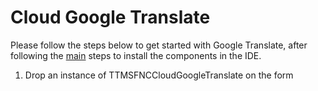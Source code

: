 # Cloud Google Translate #
Please follow the steps below to get started with Google Translate, after following the <a href="https://github.com/tmssoftware/TMS-FNC-Cloud-Pack/blob/master/README.md" target="_blank">main</a> steps to install the components in the IDE.
<ol>
  <li>Drop an instance of TTMSFNCCloudGoogleTranslate on the form</li>
</ol>


```delphi
```
